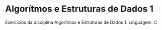 # Algorítmos e Estruturas de Dados 1

Exercícios da disciplina Algorítmos e Estruturas de Dados 1. 
Linguagem: C